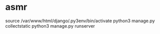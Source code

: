 # asmr

source /var/www/html/django/.py3env/bin/activate
python3 manage.py collectstatic
python3 manage.py runserver
